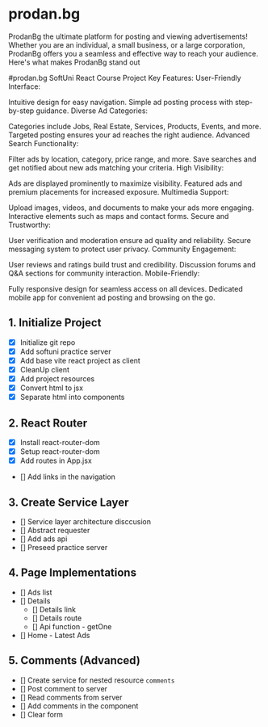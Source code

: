 # prodan.bg
ProdanBg the ultimate platform for posting and viewing advertisements! Whether you are an individual, a small business, or a large corporation, ProdanBg offers you a seamless and effective way to reach your audience. Here's what makes ProdanBg stand out

#prodan.bg 
SoftUni React Course Project
Key Features:
User-Friendly Interface:

Intuitive design for easy navigation.
Simple ad posting process with step-by-step guidance.
Diverse Ad Categories:

Categories include Jobs, Real Estate, Services, Products, Events, and more.
Targeted posting ensures your ad reaches the right audience.
Advanced Search Functionality:

Filter ads by location, category, price range, and more.
Save searches and get notified about new ads matching your criteria.
High Visibility:

Ads are displayed prominently to maximize visibility.
Featured ads and premium placements for increased exposure.
Multimedia Support:

Upload images, videos, and documents to make your ads more engaging.
Interactive elements such as maps and contact forms.
Secure and Trustworthy:

User verification and moderation ensure ad quality and reliability.
Secure messaging system to protect user privacy.
Community Engagement:

User reviews and ratings build trust and credibility.
Discussion forums and Q&A sections for community interaction.
Mobile-Friendly:

Fully responsive design for seamless access on all devices.
Dedicated mobile app for convenient ad posting and browsing on the go.

## 1. Initialize Project
- [x] Initialize git repo
- [x] Add softuni practice server
- [x] Add base vite react project as client
- [x] CleanUp client
- [x] Add project resources
- [x] Convert html to jsx
- [x] Separate html into components
## 2. React Router
- [x] Install react-router-dom
- [x] Setup react-router-dom
- [x] Add routes in App.jsx
- [] Add links in the navigation
## 3. Create Service Layer
- [] Service layer architecture disccusion
- [] Abstract requester
- [] Add ads api
- [] Preseed practice server
## 4. Page Implementations
- [] Ads list
- [] Details
  - [] Details link
  - [] Details route
  - [] Api function - getOne
- [] Home - Latest Ads
## 5. Comments (Advanced)
- [] Create service for nested resource `comments`
- [] Post comment to server
- [] Read comments from server
- [] Add comments in the component
- [] Clear form

